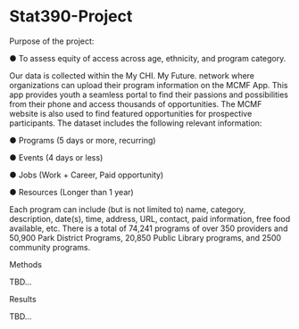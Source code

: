 # Stat390-Project

Purpose of the project: 

● To assess equity of access across age, ethnicity, and program category.

Our data is collected within the My CHI. My Future. network where organizations can upload their program information on the MCMF App. This app provides youth a seamless portal to find their passions and possibilities from their phone and access thousands of opportunities. The MCMF website is also used to find featured opportunities for prospective participants. The dataset includes the following relevant information:

● Programs (5 days or more, recurring)

● Events (4 days or less)

● Jobs (Work + Career, Paid opportunity)

● Resources (Longer than 1 year)

Each program can include (but is not limited to) name, category, description, date(s), time, address, URL, contact, paid information, free food available, etc. There is a total of 74,241 programs of over 350 providers and 50,900 Park District Programs, 20,850 Public Library programs, and 2500 community programs. 

Methods 

TBD...

Results

TBD...


